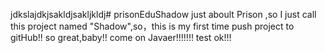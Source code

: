jdkslajdkjsakldjsakljkldj# prisonEduShadow
just aboult Prison ,so I just  call this project named "Shadow",so，this is my first time push project  to gitHub!! so great,baby!! come on Javaer!!!!!!!
test ok!!!

